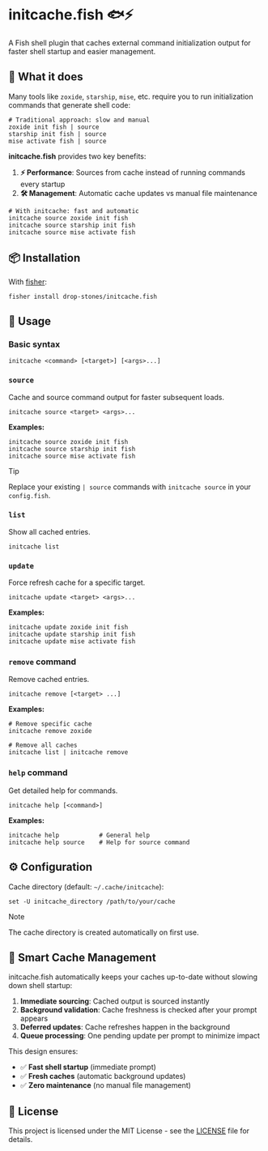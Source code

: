 # initcache.fish 🐟⚡

A Fish shell plugin that caches external command initialization output for faster shell startup and easier management.

## 🎯 What it does

Many tools like `zoxide`, `starship`, `mise`, etc. require you to run initialization commands that generate shell code:

```fish
# Traditional approach: slow and manual
zoxide init fish | source
starship init fish | source
mise activate fish | source
```

**initcache.fish** provides two key benefits:

1. **⚡ Performance**: Sources from cache instead of running commands every startup
2. **🛠️ Management**: Automatic cache updates vs manual file maintenance

```fish
# With initcache: fast and automatic
initcache source zoxide init fish
initcache source starship init fish
initcache source mise activate fish
```

## 📦 Installation

With [fisher](https://github.com/jorgebucaran/fisher):

```fish
fisher install drop-stones/initcache.fish
```

## 🚀 Usage

### Basic syntax

```fish
initcache <command> [<target>] [<args>...]
```

### `source`

Cache and source command output for faster subsequent loads.

```fish
initcache source <target> <args>...
```

**Examples:**

```fish
initcache source zoxide init fish
initcache source starship init fish
initcache source mise activate fish
```

> [!TIP]
> Replace your existing `| source` commands with `initcache source` in your `config.fish`.

### `list`

Show all cached entries.

```fish
initcache list
```

### `update`

Force refresh cache for a specific target.

```fish
initcache update <target> <args>...
```

**Examples:**

```fish
initcache update zoxide init fish
initcache update starship init fish
initcache update mise activate fish
```

### `remove` command

Remove cached entries.

```fish
initcache remove [<target> ...]
```

**Examples:**

```fish
# Remove specific cache
initcache remove zoxide

# Remove all caches
initcache list | initcache remove
```

### `help` command

Get detailed help for commands.

```fish
initcache help [<command>]
```

**Examples:**

```fish
initcache help           # General help
initcache help source    # Help for source command
```

## ⚙️ Configuration

Cache directory (default: `~/.cache/initcache`):

```fish
set -U initcache_directory /path/to/your/cache
```

> [!NOTE]
> The cache directory is created automatically on first use.

## 🔄 Smart Cache Management

initcache.fish automatically keeps your caches up-to-date without slowing down shell startup:

1. **Immediate sourcing**: Cached output is sourced instantly
2. **Background validation**: Cache freshness is checked after your prompt appears
3. **Deferred updates**: Cache refreshes happen in the background
4. **Queue processing**: One pending update per prompt to minimize impact

This design ensures:

- ✅ **Fast shell startup** (immediate prompt)
- ✅ **Fresh caches** (automatic background updates)
- ✅ **Zero maintenance** (no manual file management)

## 📄 License

This project is licensed under the MIT License - see the [LICENSE](LICENSE) file for details.
